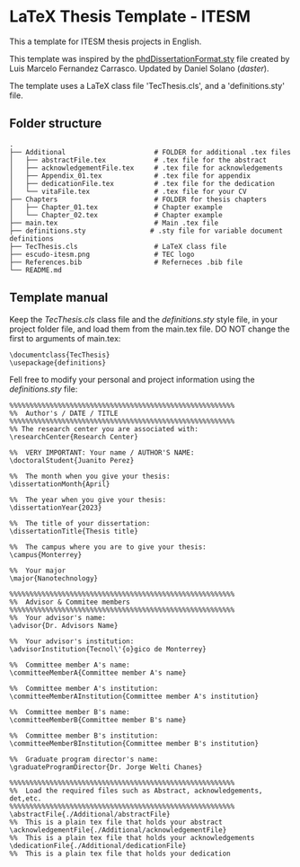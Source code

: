 # LaTeX Thesis Template - ITESM

This a template for ITESM thesis projects in English.

This template was inspired by the [phdDissertationFormat.sty](https://www.overleaf.com/latex/templates/itesm-mit-masterthesis/kbkcbxbhxvwy) file created by Luis Marcelo Fernandez Carrasco. Updated by Daniel Solano (_daster_).

The template uses a LaTeX class file 'TecThesis.cls', and a 'definitions.sty' file.

## Folder structure

```
.
├── Additional                      # FOLDER for additional .tex files
│   ├── abstractFile.tex            # .tex file for the abstract
│   ├── acknowledgementFile.tex     # .tex file for acknowledgements
│   ├── Appendix_01.tex             # .tex file for appendix
│   ├── dedicationFile.tex          # .tex file for the dedication
│   └── vitaFile.tex                # .tex file for your CV
├── Chapters                        # FOLDER for thesis chapters
│   ├── Chapter_01.tex              # Chapter example
│   └── Chapter_02.tex              # Chapter example
├── main.tex                        # Main .tex file
├── definitions.sty                # .sty file for variable document definitions
├── TecThesis.cls                   # LaTeX class file
├── escudo-itesm.png                # TEC logo
├── References.bib                  # Referneces .bib file
└── README.md
```

## Template manual

Keep the _TecThesis.cls_ class file and the _definitions.sty_ style file, in your project folder file, and load them from the main.tex file. DO NOT change the first to arguments of main.tex:

```
\documentclass{TecThesis} 
\usepackage{definitions}
```

Fell free to modify your personal and project information using the _definitions.sty_ file:

```
%%%%%%%%%%%%%%%%%%%%%%%%%%%%%%%%%%%%%%%%%%%%%%%%%%%%%%%%
%%  Author's / DATE / TITLE
%%%%%%%%%%%%%%%%%%%%%%%%%%%%%%%%%%%%%%%%%%%%%%%%%%%%%%%%
%% The research center you are associated with:
\researchCenter{Research Center}

%%  VERY IMPORTANT: Your name / AUTHOR'S NAME: 
\doctoralStudent{Juanito Perez}

%%  The month when you give your thesis:
\dissertationMonth{April}

%%  The year when you give your thesis:
\dissertationYear{2023}

%%  The title of your dissertation:
\dissertationTitle{Thesis title}

%%  The campus where you are to give your thesis:
\campus{Monterrey}

%%  Your major
\major{Nanotechnology}

%%%%%%%%%%%%%%%%%%%%%%%%%%%%%%%%%%%%%%%%%%%%%%%%%%%%%%%%
%%  Advisor & Commitee members
%%%%%%%%%%%%%%%%%%%%%%%%%%%%%%%%%%%%%%%%%%%%%%%%%%%%%%%%
%%  Your advisor's name:
\advisor{Dr. Advisors Name}

%%  Your advisor's institution:
\advisorInstitution{Tecnol\'{o}gico de Monterrey}

%%  Committee member A's name:
\committeeMemberA{Committee member A's name}

%%  Committee member A's institution:
\committeeMemberAInstitution{Committee member A's institution}

%%  Committee member B's name:
\committeeMemberB{Committee member B's name}

%%  Committee member B's institution:
\committeeMemberBInstitution{Committee member B's institution}

%%  Graduate program director's name:
\graduateProgramDirector{Dr. Jorge Welti Chanes}        			

%%%%%%%%%%%%%%%%%%%%%%%%%%%%%%%%%%%%%%%%%%%%%%%%%%%%%%%%
%%  Load the required files such as Abstract, acknowledgements, det,etc.
%%%%%%%%%%%%%%%%%%%%%%%%%%%%%%%%%%%%%%%%%%%%%%%%%%%%%%%%
\abstractFile{./Additional/abstractFile}                                     	%%  This is a plain tex file that holds your abstract
\acknowledgementFile{./Additional/acknowledgementFile}                       	%%  This is a plain tex file that holds your acknowledgements
\dedicationFile{./Additional/dedicationFile}                                 	%%  This is a plain tex file that holds your dedication

```
